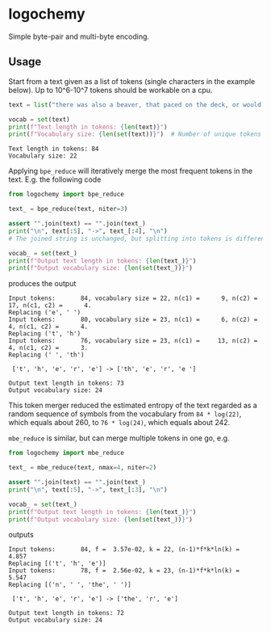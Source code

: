 # logochemy
 
Simple byte-pair and multi-byte encoding.

## Usage
Start from a text given as a list of tokens (single characters in the example below). Up to 10^6-10^7 tokens should be workable on a cpu.

 ```python
 text = list("there was also a beaver, that paced on the deck, or would sit making lace in the bow")

vocab = set(text)
print(f"Text length in tokens: {len(text)}")
print(f"Vocabulary size: {len(set(text))}")  # Number of unique tokens
 ```

 ```
Text length in tokens: 84
Vocabulary size: 22
 ```

Applying `bpe_reduce` will iteratively merge the most frequent tokens in the text. E.g. the following code
 ```python
from logochemy import bpe_reduce

text_ = bpe_reduce(text, niter=3)

assert "".join(text) == "".join(text_)
print("\n", text[:5], "->", text_[:4], "\n")
# The joined string is unchanged, but splitting into tokens is different. 

vocab_ = set(text_)
print(f"Output text length in tokens: {len(text_)}")
print(f"Output vocabulary size: {len(set(text_))}")
 ```
produces the output
```
Input tokens:       84, vocabulary size = 22, n(c1) =      9, n(c2) =     17, n(c1, c2) =      4.
Replacing ('e', ' ')
Input tokens:       80, vocabulary size = 23, n(c1) =      6, n(c2) =      4, n(c1, c2) =      4.
Replacing ('t', 'h')
Input tokens:       76, vocabulary size = 23, n(c1) =     13, n(c2) =      4, n(c1, c2) =      3.
Replacing (' ', 'th')

 ['t', 'h', 'e', 'r', 'e'] -> ['th', 'e', 'r', 'e '] 

Output text length in tokens: 73
Output vocabulary size: 24
```
This token merger reduced the estimated entropy of the text regarded as a random sequence of symbols from the vocabulary from `84 * log(22)`, which equals about 260, to `76 * log(24)`, which equals about 242.

`mbe_reduce` is similar, but can merge multiple tokens in one go, e.g.
```python
from logochemy import mbe_reduce

text_ = mbe_reduce(text, nmax=4, niter=2)

assert "".join(text) == "".join(text_)  
print("\n", text[:5], "->", text_[:3], "\n")

vocab_ = set(text_)
print(f"Output text length in tokens: {len(text_)}")
print(f"Output vocabulary size: {len(set(text_))}")
```
outputs
```
Input tokens:       84, f =  3.57e-02, k = 22, (n-1)*f*k*ln(k) =  4.857
Replacing [('t', 'h', 'e')]
Input tokens:       78, f =  2.56e-02, k = 23, (n-1)*f*k*ln(k) =  5.547
Replacing [('n', ' ', 'the', ' ')]

 ['t', 'h', 'e', 'r', 'e'] -> ['the', 'r', 'e'] 

Output text length in tokens: 72
Output vocabulary size: 24
```